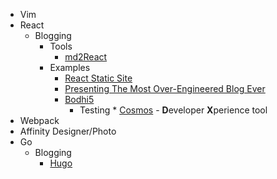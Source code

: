 * Vim
* React
    * Blogging
        * Tools
            * [md2React](https://github.com/mizchi/md2react)
        * Examples
            * [React Static Site](http://braddenver.com/blog/2015/react-static-site.html)
            * [Presenting The Most Over-Engineered Blog Ever](http://jlongster.com/Presenting-The-Most-Over-Engineered-Blog-Ever)
            * [Bodhi5](https://github.com/bodhi5/bodhi5.github.io)
				* Testing
						* [Cosmos](https://github.com/skidding/cosmos) - **D**eveloper **X**perience tool
* Webpack
* Affinity Designer/Photo
* Go
    * Blogging
        * [Hugo](https://gohugo.io/)
